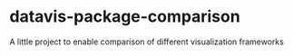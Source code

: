 # datavis-package-comparison
A little project to enable comparison of different visualization frameworks
